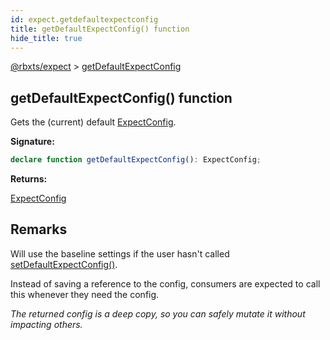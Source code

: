 ```yaml
---
id: expect.getdefaultexpectconfig
title: getDefaultExpectConfig() function
hide_title: true
---
```


[@rbxts/expect](./expect.md) &gt; [getDefaultExpectConfig](./expect.getdefaultexpectconfig.md)

## getDefaultExpectConfig() function

Gets the (current) default [ExpectConfig](./expect.expectconfig.md)<!-- -->.

**Signature:**

```typescript
declare function getDefaultExpectConfig(): ExpectConfig;
```
**Returns:**

[ExpectConfig](./expect.expectconfig.md)

## Remarks

Will use the baseline settings if the user hasn't called [setDefaultExpectConfig()](./expect.setdefaultexpectconfig.md)<!-- -->.

Instead of saving a reference to the config, consumers are expected to call this whenever they need the config.

_The returned config is a deep copy, so you can safely mutate it without impacting others._
